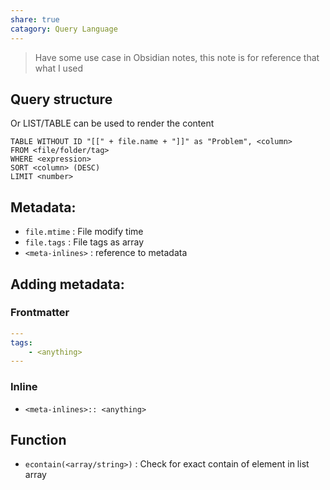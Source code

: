 ```yaml
---
share: true
catagory: Query Language
---
```


> Have some use case in Obsidian notes, this note is for reference that what I used

## Query structure

Or LIST/TABLE can be used to render the content

```dql
TABLE WITHOUT ID "[[" + file.name + "]]" as "Problem", <column>
FROM <file/folder/tag>
WHERE <expression>
SORT <column> (DESC)
LIMIT <number>
```

## Metadata:

- `file.mtime` : File modify time
- `file.tags` : File tags as array
- `<meta-inlines>` : reference to metadata

## Adding metadata:

### Frontmatter

```yaml
---
tags:
    - <anything>
---
```

### Inline

- `<meta-inlines>:: <anything>`

## Function

- `econtain(<array/string>)` : Check for exact contain of element in list array

